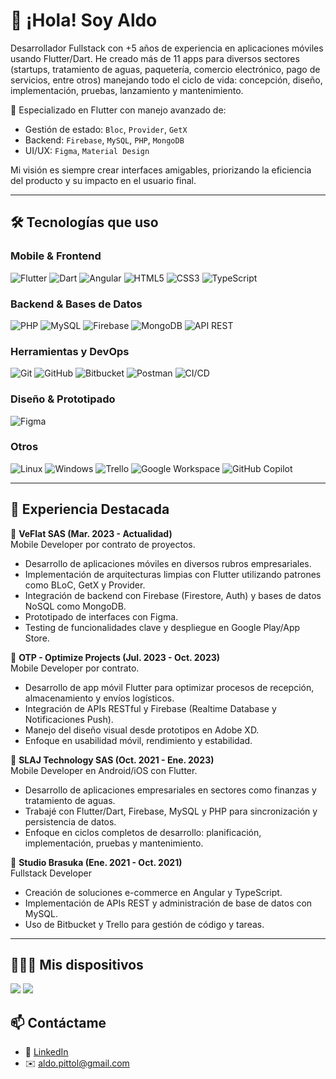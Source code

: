 # 👋 ¡Hola! Soy Aldo

Desarrollador Fullstack con +5 años de experiencia en aplicaciones móviles usando Flutter/Dart. He creado más de 11 apps para diversos sectores (startups, tratamiento de aguas, paquetería, comercio electrónico, pago de servicios, entre otros) manejando todo el ciclo de vida: concepción, diseño, implementación, pruebas, lanzamiento y mantenimiento. 

🔧 Especializado en Flutter con manejo avanzado de:
- Gestión de estado: `Bloc`, `Provider`, `GetX`
- Backend: `Firebase`, `MySQL`, `PHP`, `MongoDB`
- UI/UX: `Figma`, `Material Design`

Mi visión es siempre crear interfaces amigables, priorizando la eficiencia del producto y su impacto en el usuario final.

---

## 🛠️ Tecnologías que uso

### Mobile & Frontend
![Flutter](https://img.shields.io/badge/Flutter-02569B?style=for-the-badge&logo=flutter&logoColor=white)
![Dart](https://img.shields.io/badge/Dart-0175C2?style=for-the-badge&logo=dart&logoColor=white)
![Angular](https://img.shields.io/badge/Angular-DD0031?style=for-the-badge&logo=angular&logoColor=white)
![HTML5](https://img.shields.io/badge/HTML5-E34F26?style=for-the-badge&logo=html5&logoColor=white)
![CSS3](https://img.shields.io/badge/CSS3-1572B6?style=for-the-badge&logo=css3&logoColor=white)
![TypeScript](https://img.shields.io/badge/TypeScript-3178C6?style=for-the-badge&logo=typescript&logoColor=white)

### Backend & Bases de Datos
![PHP](https://img.shields.io/badge/PHP-777BB4?style=for-the-badge&logo=php&logoColor=white)
![MySQL](https://img.shields.io/badge/MySQL-005C84?style=for-the-badge&logo=mysql&logoColor=white)
![Firebase](https://img.shields.io/badge/Firebase-FFCA28?style=for-the-badge&logo=firebase&logoColor=black)
![MongoDB](https://img.shields.io/badge/MongoDB-47A248?style=for-the-badge&logo=mongodb&logoColor=white)
![API REST](https://img.shields.io/badge/REST%20API-005571?style=for-the-badge&logo=api&logoColor=white)

### Herramientas y DevOps
![Git](https://img.shields.io/badge/Git-F05032?style=for-the-badge&logo=git&logoColor=white)
![GitHub](https://img.shields.io/badge/GitHub-181717?style=for-the-badge&logo=github&logoColor=white)
![Bitbucket](https://img.shields.io/badge/Bitbucket-0747a6?style=for-the-badge&logo=bitbucket&logoColor=white)
![Postman](https://img.shields.io/badge/Postman-FF6C37?style=for-the-badge&logo=postman&logoColor=white)
![CI/CD](https://img.shields.io/badge/CI%2FCD-blue?style=for-the-badge)

### Diseño & Prototipado
![Figma](https://img.shields.io/badge/Figma-F24E1E?style=for-the-badge&logo=figma&logoColor=white)

### Otros
![Linux](https://img.shields.io/badge/Linux-FCC624?style=for-the-badge&logo=linux&logoColor=black)
![Windows](https://img.shields.io/badge/Windows-0078D6?style=for-the-badge&logo=windows&logoColor=white)
![Trello](https://img.shields.io/badge/Trello-0052CC?style=for-the-badge&logo=trello&logoColor=white)
![Google Workspace](https://img.shields.io/badge/Google_Workspace-4285F4?style=for-the-badge&logo=googleworkspace&logoColor=white)
![GitHub Copilot](https://img.shields.io/badge/GitHub_Copilot-000000?style=for-the-badge&logo=github&logoColor=white)

---

## 💼 Experiencia Destacada

🔹 **VeFlat SAS (Mar. 2023 - Actualidad)**  
Mobile Developer por contrato de proyectos.  
- Desarrollo de aplicaciones móviles en diversos rubros empresariales.  
- Implementación de arquitecturas limpias con Flutter utilizando patrones como BLoC, GetX y Provider.  
- Integración de backend con Firebase (Firestore, Auth) y bases de datos NoSQL como MongoDB.  
- Prototipado de interfaces con Figma.
- Testing de funcionalidades clave y despliegue en Google Play/App Store.

🔹 **OTP - Optimize Projects (Jul. 2023 - Oct. 2023)**  
Mobile Developer por contrato.  
- Desarrollo de app móvil Flutter para optimizar procesos de recepción, almacenamiento y envíos logísticos.  
- Integración de APIs RESTful y Firebase (Realtime Database y Notificaciones Push).  
- Manejo del diseño visual desde prototipos en Adobe XD.  
- Enfoque en usabilidad móvil, rendimiento y estabilidad.

🔹 **SLAJ Technology SAS (Oct. 2021 - Ene. 2023)**  
Mobile Developer en Android/iOS con Flutter.  
- Desarrollo de aplicaciones empresariales en sectores como finanzas y tratamiento de aguas.  
- Trabajé con Flutter/Dart, Firebase, MySQL y PHP para sincronización y persistencia de datos.  
- Enfoque en ciclos completos de desarrollo: planificación, implementación, pruebas y mantenimiento.

🔹 **Studio Brasuka (Ene. 2021 - Oct. 2021)**  
Fullstack Developer 
- Creación de soluciones e-commerce en Angular y TypeScript.  
- Implementación de APIs REST y administración de base de datos con MySQL.  
- Uso de Bitbucket y Trello para gestión de código y tareas.

---

## 👨🏻‍💻 Mis dispositivos

<img src="https://img.shields.io/badge/Lenovo-Legion_5-EB001B?style=for-the-badge&logo=lenovo&logoColor=white"/> 
<img src="https://img.shields.io/badge/Apple-MacBook_Air_2025-333333?style=for-the-badge&logo=apple&logoColor=white"/>

## 📫 Contáctame

- 💼 [LinkedIn](https://www.linkedin.com/in/aldobarreto/)
- ✉️ aldo.pittol@gmail.com
